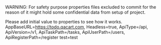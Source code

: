 WARNING: For safety purpose properties files excluded to commit for the reason of it might hold some confidential data from setup of project.

Please add initial value to properties to see how it works.
AppBaseURL=https://todo.qacart.com,
Headless=true,
ApiType=/api,
ApiVersion=/v1,
ApiTaskPath=/tasks,
ApiUserPath=/users,
ApiRegisterPath=/register
test=test
